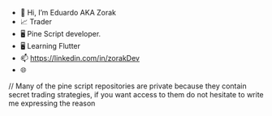- 👋 Hi, I’m Eduardo AKA Zorak
- 📈 Trader
- 🖥️ Pine Script developer.
- 🖥️ Learning Flutter
- 📫 https://linkedin.com/in/zorakDev
- 🌐 


// Many of the pine script repositories are private because they contain secret trading strategies, if you want access to them do not hesitate to write me expressing the reason

<!---
zorakDev/zorakDev is a ✨ special ✨ repository because its `README.md` (this file) appears on your GitHub profile.
You can click the Preview link to take a look at your changes.
--->
